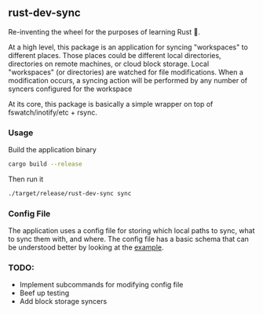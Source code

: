 ## rust-dev-sync

Re-inventing the wheel for the purposes of learning Rust 🦀.

At a high level, this package is an application for syncing "workspaces" to different places.
Those places could be different local directories, directories on remote machines, or cloud block storage.
Local "workspaces" (or directories) are watched for file modifications. 
When a modification occurs, a syncing action will be performed by any number of syncers configured for the workspace

At its core, this package is basically a simple wrapper on top of fswatch/inotify/etc + rsync.

### Usage
Build the application binary
```bash
cargo build --release
```

Then run it
```bash
./target/release/rust-dev-sync sync
```

### Config File
The application uses a config file for storing which local paths to sync, what to sync them with, and where.
The config file has a basic schema that can be understood better by looking at the [example](examples/schema.config.yaml).

### TODO:
- Implement subcommands for modifying config file
- Beef up testing
- Add block storage syncers